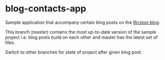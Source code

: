 blog-contacts-app
=================

Sample application that accompany certain blog posts on the [Ricston blog](http://ricston.com/blog).

This branch (master) contains the most up-to-date version of the sample project i.e. blog posts build on each other and master has the latest set of files.

Switch to other branches for state of project after given blog post.
